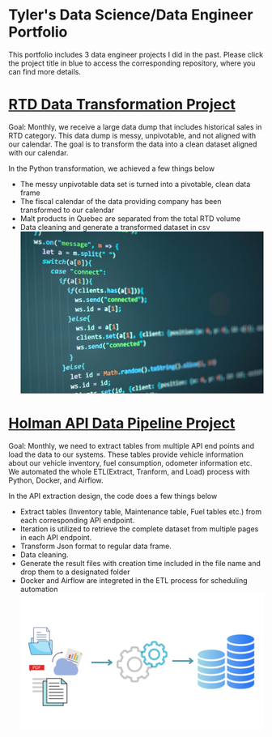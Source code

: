 # Tyler's Data Science/Data Engineer Portfolio
This portfolio includes 3 data engineer projects I did in the past. Please click the project title in blue to access the corresponding repository, where you can find more details.

# [RTD Data Transformation Project](https://github.com/huangyue1752/RTD-data-transformation)
Goal: Monthly, we receive a large data dump that includes historical sales in RTD category. This data dump is messy, unpivotable, and not aligned with our calendar. The goal is to transform the data into a clean dataset aligned with our calendar.
  
  In the Python transformation, we achieved a few things below
- The messy unpivotable data set is turned into a pivotable, clean data frame
- The fiscal calendar of the data providing company has been transformed to our calendar
- Malt products in Quebec are separated from the total RTD volume
- Data cleaning and generate a transformed dataset in csv
   ![](/image/christopher-robin-ebbinghaus-pgSkeh0yl8o-unsplash.jpeg)

# [Holman API Data Pipeline Project](https://github.com/huangyue1752/Holman-ETL-Project)
Goal: Monthly, we need to extract tables from multiple API end points and load the data to our systems. These tables provide vehicle information about our vehicle inventory, fuel consumption, odometer information etc. We automated the whole ETL(Extract, Tranform, and Load) process with Python, Docker, and Airflow.

  In the API extraction design, the code does a few things below
- Extract tables (Inventory table, Maintenance table, Fuel tables etc.) from each corresponding API endpoint.
- Iteration is utilized to retrieve the complete dataset from multiple pages in each API endpoint.
- Transform Json format to regular data frame. 
- Data cleaning.
- Generate the result files with creation time included in the file name and drop them to a designated folder
- Docker and Airflow are integreted in the ETL process for scheduling automation
   ![](/image/1.png)

  
